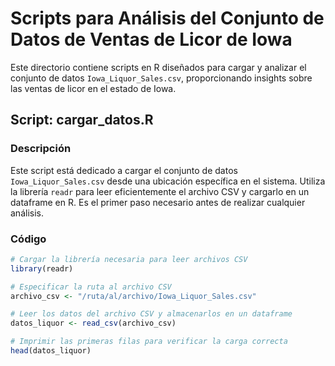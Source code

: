 # Scripts para Análisis del Conjunto de Datos de Ventas de Licor de Iowa

Este directorio contiene scripts en R diseñados para cargar y analizar el conjunto de datos `Iowa_Liquor_Sales.csv`, proporcionando insights sobre las ventas de licor en el estado de Iowa.

## Script: cargar_datos.R

### Descripción
Este script está dedicado a cargar el conjunto de datos `Iowa_Liquor_Sales.csv` desde una ubicación específica en el sistema. Utiliza la librería `readr` para leer eficientemente el archivo CSV y cargarlo en un dataframe en R. Es el primer paso necesario antes de realizar cualquier análisis.

### Código
```r
# Cargar la librería necesaria para leer archivos CSV
library(readr)

# Especificar la ruta al archivo CSV
archivo_csv <- "/ruta/al/archivo/Iowa_Liquor_Sales.csv"

# Leer los datos del archivo CSV y almacenarlos en un dataframe
datos_liquor <- read_csv(archivo_csv)

# Imprimir las primeras filas para verificar la carga correcta
head(datos_liquor)
